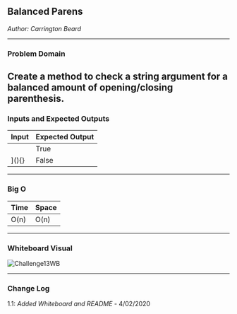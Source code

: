 
## Balanced Parens
*Author: Carrington Beard*

---

### Problem Domain
Create a method to check a string argument for a balanced amount of opening/closing parenthesis.
---

### Inputs and Expected Outputs

| Input | Expected Output |
| :----------- | :----------- |
| [](({)}) | True |
| ](){} | False |


---

### Big O


| Time | Space |
| :----------- | :----------- |
| O(n) | O(n) |


---


### Whiteboard Visual

![Challenge13WB](https://user-images.githubusercontent.com/58369033/78290695-fb886780-74d8-11ea-91a9-395899ad4b10.jpg)

---

### Change Log
 
 
1.1: *Added Whiteboard and README* - 4/02/2020  


